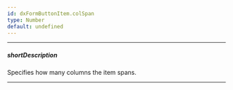 ```yaml
---
id: dxFormButtonItem.colSpan
type: Number
default: undefined
---
```

---
##### shortDescription
Specifies how many columns the item spans.

---
